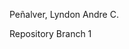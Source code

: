 Peñalver, Lyndon Andre C.

Repository Branch 1                                                     
